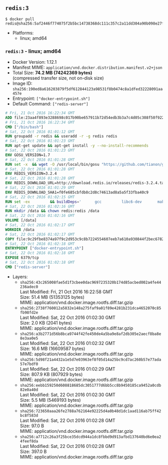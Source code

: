 ## `redis:3`

```console
$ docker pull redis@sha256:5af2446f774075f2b5bc14738368dc111c357c2a11dd304a90b098e27ff1a50e
```

-	Platforms:
	-	linux; amd64

### `redis:3` - linux; amd64

-	Docker Version: 1.12.1
-	Manifest MIME: `application/vnd.docker.distribution.manifest.v2+json`
-	Total Size: **74.2 MB (74242369 bytes)**  
	(compressed transfer size, not on-disk size)
-	Image ID: `sha256:190ed8a616203879f5df612844123a98531f8b0474c8a1dfed32228091aa457e`
-	Entrypoint: `["docker-entrypoint.sh"]`
-	Default Command: `["redis-server"]`

```dockerfile
# Fri, 21 Oct 2016 16:22:34 GMT
ADD file:23aa4f893e3288698c017b90be657911b72d54edb3b3a7c4d05c308f50f9228f in / 
# Fri, 21 Oct 2016 16:22:34 GMT
CMD ["/bin/bash"]
# Sat, 22 Oct 2016 01:01:12 GMT
RUN groupadd -r redis && useradd -r -g redis redis
# Sat, 22 Oct 2016 01:01:23 GMT
RUN apt-get update && apt-get install -y --no-install-recommends 		ca-certificates 		wget 	&& rm -rf /var/lib/apt/lists/*
# Sat, 22 Oct 2016 01:01:23 GMT
ENV GOSU_VERSION=1.7
# Sat, 22 Oct 2016 01:01:28 GMT
RUN set -x 	&& wget -O /usr/local/bin/gosu "https://github.com/tianon/gosu/releases/download/$GOSU_VERSION/gosu-$(dpkg --print-architecture)" 	&& wget -O /usr/local/bin/gosu.asc "https://github.com/tianon/gosu/releases/download/$GOSU_VERSION/gosu-$(dpkg --print-architecture).asc" 	&& export GNUPGHOME="$(mktemp -d)" 	&& gpg --keyserver ha.pool.sks-keyservers.net --recv-keys B42F6819007F00F88E364FD4036A9C25BF357DD4 	&& gpg --batch --verify /usr/local/bin/gosu.asc /usr/local/bin/gosu 	&& rm -r "$GNUPGHOME" /usr/local/bin/gosu.asc 	&& chmod +x /usr/local/bin/gosu 	&& gosu nobody true
# Sat, 22 Oct 2016 01:01:28 GMT
ENV REDIS_VERSION=3.2.4
# Sat, 22 Oct 2016 01:01:28 GMT
ENV REDIS_DOWNLOAD_URL=http://download.redis.io/releases/redis-3.2.4.tar.gz
# Sat, 22 Oct 2016 01:01:29 GMT
ENV REDIS_DOWNLOAD_SHA1=f0fe685cbfdb8c2d8c74613ad8a5a5f33fba40c9
# Sat, 22 Oct 2016 01:02:15 GMT
RUN set -ex 		&& buildDeps=' 		gcc 		libc6-dev 		make 	' 	&& apt-get update 	&& apt-get install -y $buildDeps --no-install-recommends 	&& rm -rf /var/lib/apt/lists/* 		&& wget -O redis.tar.gz "$REDIS_DOWNLOAD_URL" 	&& echo "$REDIS_DOWNLOAD_SHA1 *redis.tar.gz" | sha1sum -c - 	&& mkdir -p /usr/src/redis 	&& tar -xzf redis.tar.gz -C /usr/src/redis --strip-components=1 	&& rm redis.tar.gz 		&& grep -q '^#define CONFIG_DEFAULT_PROTECTED_MODE 1$' /usr/src/redis/src/server.h 	&& sed -ri 's!^(#define CONFIG_DEFAULT_PROTECTED_MODE) 1$!\1 0!' /usr/src/redis/src/server.h 	&& grep -q '^#define CONFIG_DEFAULT_PROTECTED_MODE 0$' /usr/src/redis/src/server.h 		&& make -C /usr/src/redis 	&& make -C /usr/src/redis install 		&& rm -r /usr/src/redis 		&& apt-get purge -y --auto-remove $buildDeps
# Sat, 22 Oct 2016 01:02:16 GMT
RUN mkdir /data && chown redis:redis /data
# Sat, 22 Oct 2016 01:02:16 GMT
VOLUME [/data]
# Sat, 22 Oct 2016 01:02:17 GMT
WORKDIR /data
# Sat, 22 Oct 2016 01:02:17 GMT
COPY file:9c29fbe8374a97f9c2d953c9c8b7224554607eeb7a610a930844f2bec678265c in /usr/local/bin/ 
# Sat, 22 Oct 2016 01:02:18 GMT
ENTRYPOINT ["docker-entrypoint.sh"]
# Sat, 22 Oct 2016 01:02:18 GMT
EXPOSE 6379/tcp
# Sat, 22 Oct 2016 01:02:18 GMT
CMD ["redis-server"]
```

-	Layers:
	-	`sha256:43c265008fae5d1f3cbee0dac9697235320b174d85acbed002a4fe44236adec0`  
		Last Modified: Fri, 21 Oct 2016 16:22:58 GMT  
		Size: 51.4 MB (51353125 bytes)  
		MIME: application/vnd.docker.image.rootfs.diff.tar.gzip
	-	`sha256:2738f760012a5832e148a275faf9a01f89e4281b231dca4652070c85fb98fd2e`  
		Last Modified: Sat, 22 Oct 2016 01:02:30 GMT  
		Size: 2.0 KB (2041 bytes)  
		MIME: application/vnd.docker.image.rootfs.diff.tar.gzip
	-	`sha256:a3b2771d56b8bca9744f42fe450de4a5ba9e8af2db305e2aecf8ba8e8e3aa0e5`  
		Last Modified: Sat, 22 Oct 2016 01:02:32 GMT  
		Size: 16.6 MB (16609587 bytes)  
		MIME: application/vnd.docker.image.rootfs.diff.tar.gzip
	-	`sha256:5d98f21a4432a1e5d7e03963ef8f05d14a25bc9cd7ac260b57e77ada57e7bdf0`  
		Last Modified: Sat, 22 Oct 2016 01:02:29 GMT  
		Size: 807.9 KB (807929 bytes)  
		MIME: application/vnd.docker.image.rootfs.diff.tar.gzip
	-	`sha256:eebb159250d608818685dc3051777d6bb5cc8b9450185ca9452a0cdb82e0a40d`  
		Last Modified: Sat, 22 Oct 2016 01:02:30 GMT  
		Size: 5.5 MB (5469193 bytes)  
		MIME: application/vnd.docker.image.rootfs.diff.tar.gzip
	-	`sha256:723650aaa26fe2788a762164e92225d4a0b48d1dc1aad116ab75ff42bc8f583d`  
		Last Modified: Sat, 22 Oct 2016 01:02:28 GMT  
		Size: 97.0 B  
		MIME: application/vnd.docker.image.rootfs.diff.tar.gzip
	-	`sha256:a7712c26a3f25bce35dcd944a1dc8fbbd9d913afbd137640bd6e0ea24feef8da`  
		Last Modified: Sat, 22 Oct 2016 01:02:28 GMT  
		Size: 397.0 B  
		MIME: application/vnd.docker.image.rootfs.diff.tar.gzip
